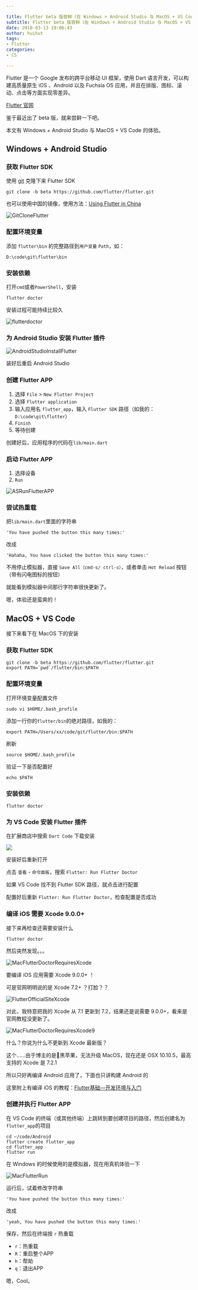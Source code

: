 ```yaml
---

title: Flutter beta 版尝鲜（在 Windows + Android Studio 与 MacOS + VS Code 的安装配置）
subtitle: Flutter beta 版尝鲜（在 Windows + Android Studio 与 MacOS + VS Code 的安装配置）
date: 2018-03-13 19:06:43
author: huihut
tags:
- Flutter
categories: 
- CS

---
```



Flutter 是一个 Google 发布的跨平台移动 UI 框架，使用 Dart 语言开发，可以构建高质量原生 iOS 、Android 以及 Fuchsia OS 应用，并且在排版、图标、滚动、点击等方面实现零差异。

[Flutter 官网](https://flutter.io/)

鉴于最近出了 beta 版，就来尝鲜一下吧。

本文有 Windows + Android Studio 与 MacOS + VS Code 的体验。

<!-- more -->

## Windows + Android Studio 

### 获取 Flutter SDK

使用 [git](https://git-scm.com/) 克隆下来 Flutter SDK

```
git clone -b beta https://github.com/flutter/flutter.git
```

也可以使用中国的镜像，使用方法：[Using Flutter in China](https://github.com/flutter/flutter/wiki/Using-Flutter-in-China)

![GitCloneFlutter](http://huihut-img.oss-cn-shenzhen.aliyuncs.com/GitCloneFlutter.png)

### 配置环境变量

添加 `flutter\bin` 的完整路径到`用户变量` `Path`，如：

```
D:\code\git\flutter\bin
```

### 安装依赖

打开`cmd`或者`PowerShell`，安装

```
flutter doctor
```

安装过程可能持续比较久

![flutterdoctor](http://huihut-img.oss-cn-shenzhen.aliyuncs.com/flutterdoctor.png)

### 为 Android Studio 安装 Flutter 插件

![AndroidStudioInstallFlutter](http://huihut-img.oss-cn-shenzhen.aliyuncs.com/AndroidStudioInstallFlutter.png)

装好后重启 Android Studio

### 创建 Flutter APP

1. 选择 `File` > `New Flutter Project`
2. 选择 `Flutter application`
3. 输入应用名 `flutter_app`，输入 `Flutter SDK` 路径（如我的：`D:\code\git\flutter`）
4. `Finish`
5. 等待创建

创建好后，应用程序的代码在`lib/main.dart`

### 启动 Flutter APP

1. 选择设备
2. `Run`

![ASRunFlutterAPP](http://huihut-img.oss-cn-shenzhen.aliyuncs.com/ASRunFlutterAPP.png)

### 尝试热重载

把`lib/main.dart`里面的字符串

`'You have pushed the button this many times:'`

改成

`'Hahaha, You have clicked the button this many times:'`

不用停止模拟器，直接 `Save All（cmd-s/ ctrl-s）`，或者单击 `Hot Reload` 按钮（带有闪电图标的按钮）

就能看到模拟器中间那行字符串很快更新了。

嗯，体验还是蛮爽的！

## MacOS + VS Code

接下来看下在 MacOS 下的安装

### 获取 Flutter SDK

```
git clone -b beta https://github.com/flutter/flutter.git
export PATH=`pwd`/flutter/bin:$PATH
```

### 配置环境变量

打开环境变量配置文件

```
sudo vi $HOME/.bash_profile
```

添加一行你的`flutter/bin`的绝对路径，如我的：

```
export PATH=/Users/xx/code/git/flutter/bin:$PATH
```

刷新

```
source $HOME/.bash_profile
```

验证一下是否配置好

```
echo $PATH
```

### 安装依赖

```
flutter doctor
```

### 为 VS Code 安装 Flutter 插件

在扩展商店中搜索 `Dart Code` 下载安装

![](http://huihut-img.oss-cn-shenzhen.aliyuncs.com/VSCodeInstallDartCode.jpg)

安装好后重新打开

点击 `查看` - `命令面板`，搜索 `Flutter: Run Flutter Doctor` 

如果 VS Code 找不到 Flutter SDK 路径，就点击进行配置

配置好后重新 `Flutter: Run Flutter Doctor`，检查配置是否成功

### 编译 iOS 需要 Xcode 9.0.0+

接下来再检查还需要安装什么

```
flutter doctor
```

然后突然发现。。。

![MacFlutterDoctorRequiresXcode](http://huihut-img.oss-cn-shenzhen.aliyuncs.com/MacFlutterDoctorRequiresXcode.jpg)

要编译 iOS 应用需要 Xcode 9.0.0+ ！

可是官网明明说的是 Xcode 7.2+ ？打脸？？

![FlutterOfficialSiteXcode](http://huihut-img.oss-cn-shenzhen.aliyuncs.com/FlutterOfficialSiteXcode.jpg)

对此，我特意把我的 Xcode 从 7.1 更新到 7.2，结果还是说需要 9.0.0+，看来是官网教程没更新了。

![MacFlutterDoctorRequiresXcode9](http://huihut-img.oss-cn-shenzhen.aliyuncs.com/MacFlutterDoctorRequiresXcode9.0.jpg)

什么？你说为什么不更新到 Xcode 最新版？

这个......由于博主的是黑苹果，无法升级 MacOS，现在还是 OSX 10.10.5，最高支持的 Xcode 是 7.2.1

所以只好再编译 Android 应用了，下面也只讲构建 Android 的

这里附上有编译 iOS 的教程：[Flutter基础—开发环境与入门](http://blog.csdn.net/hekaiyou/article/details/52874796?locationNum=4&fps=1)


### 创建并执行 Flutter APP

在 VS Code 的终端（或其他终端）上跳转到要创建项目的路径，然后创建名为`flutter_app`的项目

```
cd ~/code/Android
flutter create flutter_app
cd flutter_app
flutter run
```

在 Windows 的时候使用的是模拟器，现在用真机体验一下

![MacFlutterRun](http://huihut-img.oss-cn-shenzhen.aliyuncs.com/MacFlutterRun.jpg)

运行后，试着修改字符串

`'You have pushed the button this many times:'`

改成

`'yeah, You have pushed the button this many times:'`

保存，然后在终端按 `r` 热重载

* `r`：热重载
* `R`：重启整个APP
* `h`：帮助
* `q`：退出APP  


嗯，Cool。